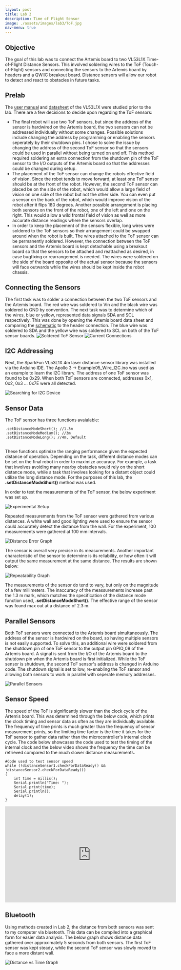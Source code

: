 ```yaml
---
layout: post
title: Lab 3
description: Time of Flight Sensor
image: ./assets/images/lab3/ToF.jpg
nav-menu: true
---
```

<section id="content">

<h2>Objective</h2>

<p>The goal of this lab was to connect the Artemis board to two VL53L1X Time-of-Flight Distance Sensors. This involved soldering wires to the ToF (Touch-of-Flight) sensors and connecting the sensors to the Artemis board by headers and a QWIIC breakout board. Distance sensors will allow our robot to detect and react to obstacles in future tasks.
</p>

<h2>Prelab</h2>
<p>The <a href="https://cdn.sparkfun.com/assets/e/1/8/4/e/VL53L1X_API.pdf">user manual</a> and <a href="https://cdn.sparkfun.com/assets/8/9/9/a/6/VL53L0X_DS.pdf">datasheet</a> of the VL53L1X were studied prior to the lab. There are a few decisions to decide upon regarding the ToF sensors:
<ul>
    <li>The final robot will use two ToF sensors, but since the address of the sensor is hardwired on the Artemis board, the two sensors can not be addressed individually without some changes. Possible solutions include changing the address by programming or enabling the sensors seperately by their shutdown pins. I chose to solve the issue by changing the address of the second ToF sensor so that the sensors could be used in parallel without being turned on and off. This method required soldering an extra connection from the shutdown pin of the ToF sensor to the I/O outputs of the Artemis board so that the addresses could be changed during setup. </li>
    <li>The placement of the ToF sensor can change the robots effective field of vision. Since the robot tends to move forward, at least one ToF sensor should be at the front of the robot. However, the second ToF sensor can placed be on the side of the robot, which would allow a large field of vision on one side of the robot but not the other side. You can even put a sensor on the back of the robot, which would improve vision of the robot after it flips 180 degrees. Another possible arrangement is placing both sensors on the front of the robot, one of the left and one on the right. This would allow a wild frontal field of vision as well as more accurate distance readings where the sensors overlap. </li>
    <li>In order to keep the placement of the sensors flexible, long wires were soldered to the ToF sensors so their arrangement could be swapped around when the robot is built. The wires attached to the ToF sensor can be permanently soldered. However, the connection between the ToF sensors and the Artemis board is kept detachable using a breakout board  so that the sensors to be attached and reattached as desired, in case bugfixing or rearrangement is needed. The wires were soldered on the side of the board opposite of the actual sensor because the sensors will face outwards while the wires should be kept inside the robot chassis. </li>
</ul>
</p>

<h2>Connecting the Sensors</h2>
<p>The first task was to solder a connection between the two ToF sensors and the Artemis board. The red wire was soldered to Vin and the black wire was soldered to GND by convention. The next task was to determine which of the wires, blue or yellow, represented data signals SDA and SCL respectively. This was done by opening the Artemis board data sheet and comparing the <a href = https://cdn.sparkfun.com/assets/5/5/1/6/3/RedBoard-Artemis-Nano.pdfschematic>schematic</a> to the header connection. The blue wire was soldered to SDA and the yellow wire was soldered to SCL on both of the ToF sensor boards.
<img src="assets/images/lab3/solder.jpg" alt="Soldered ToF Sensor">
<img src="assets/images/lab3/connections.jpg" alt="Current Connections">

<h2>I2C Addressing</h2>
<p>Next, the SparkFun VL53L1X 4m laser distance sensor library was installed via the Arduino IDE. The Apollo 3 -> Example05_Wire_I2C.ino was used as an example to learn the I2C library. The address of one ToF sensor was found to be 0x29. When both ToF sensors are connected, addresses 0x1, 0x2, 0x3 ... 0x7E were all detected.
</p>
<img src="assets/images/lab3/i2c.PNG" alt="Searching for I2C Device">

<h2>Sensor Data</h2>
<p>The ToF sensor has three functions avaialable:
<pre>
<code>.setDistanceModeShort(); //1.3m 
.setDistanceModeMedium(); //3m 
.setDistanceModeLong(); //4m, Default
</code>
</pre>
These functions optimize the ranging performance given the expected distance of operation. Depending on the task, different distance modes can be set on the final robot in order to maximize accuracy. For example, a task that involves avoiding many nearby obstacles would rely on the short distance mode, while a task that involves looking for a distant object could utilize the long distance mode. For the purposes of this lab, the <b>.setDistanceModeShort()</b> method was used.

<p>In order to test the measurements of the ToF sensor, the below experiment was set up.
</p>
<img src="assets/images/lab3/setup.jpg" alt="Experimental Setup">
<p>Repeated measurements from the ToF sensor were gathered from various distances. A white wall and good lighting were used to ensure the sensor could accurately detect the distance from the wall. For the experiment, 100 measurements were gathered at 100 mm intervals.</p>
<img src="assets/images/lab3/graph1.PNG" alt="Distance Error Graph">
<p>The sensor is overall very precise in its measurements. Another important characteristic of the sensor to determine is its reliability, or how often it will output the same measurement at the same distance. The results are shown below: </p>
<img src="assets/images/lab3/graph2.PNG" alt="Repeatability Graph">
<p>The measurements of the sensor do tend to vary, but only on the magnitude of a few millimeters. The inaccuracy of the meassurements increase past the 1.3 m mark, which matches the specification of the distance mode function used, <b>.setDistanceModeShort()</b>. The effective range of the sensor was found max out at a distance of 2.3 m.</p>

<h2>Parallel Sensors</h2>
<p>Both ToF sensors were connected to the Artemis board simultaneously. The address of the sensor is hardwired on the board, so having multiple sensors is not easily supported. To solve this, an additional wire were soldered from the shutdown pin of one ToF sensor to the output pin GPIO_08 of the Artemis board. A signal is sent from the I/O of the Artemis board to the shutdown pin when the Artemis board is first initialized. While the ToF sensor is shutdown, the second ToF sensor's address is changed in Arduino code. The shutdown signal is set to low, re-enabling the ToF sensor and allowing both sensors to work in parallel with seperate memory addresses.
</p>
<img src="assets/images/lab3/parallel.PNG" alt="Parallel Sensors">

<h2>Sensor Speed</h2>
<p>The speed of the ToF is significantly slower than the clock cycle of the Artemis board. This was determined through the below code, which prints the clock timing and sensor data as often as they are individually available. The frequency of time prints is much greater than the frequency of sensor measurement prints, so the limiting time factor is the time it takes for the ToF sensor to gather data rather than the microcontroller's internal clock cycle. The code below showcases the code used to test the timing of the internal clock and the below video shows the frequency the time can be retrieved compared to the much slower distance measurements.</p>
<pre><code>#Code used to test sensor speed
while (!distanceSensor1.checkForDataReady() && !distanceSensor2.checkForDataReady())
{
    int time = millis();
    Serial.println("Time: ");
    Serial.print(time);
    Serial.println();
    delay(1);
}
</code></pre>
<iframe 
    width="560" 
    height="315" 
    src="https://www.youtube.com/embed/FNt41tdkW2U" 
    title="YouTube video player" 
    frameborder="0" 
    allow="accelerometer; autoplay; clipboard-write; encrypted-media; gyroscope; picture-in-picture; web-share" 
    allowfullscreen>
</iframe>

<h2>Bluetooth</h2>
<p>Using methods created in Lab 2, the distance from both sensors was sent to my computer via bluetooth. This data can be compiled into a graphical form for easier data analysis. The below graph shows distance data gathered over approximately 5 seconds from both sensors. The first ToF sensor was kept steady, while the second ToF sensor was slowly moved to face a more distant wall.
</p>
<img src="assets/images/lab3/graph3.PNG" alt="Distance vs Time Graph">